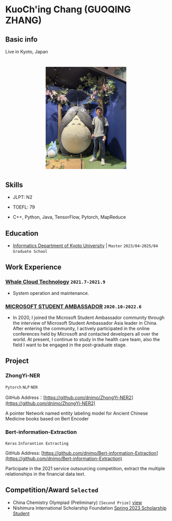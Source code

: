 # KuoCh'ing Chang (GUOQING ZHANG)

## Basic info

Live in Kyoto, Japan

<h1 align="center"><img src="https://raw.githubusercontent.com/dnimo/img/master/20230422001139.png" width="50%" height="50%"></h1>

## Skills

- JLPT: N2

- TOEFL: 79

- C++, Python, Java, TensorFlow, Pytorch, MapReduce

## Education

- [Informatics Department of Kyoto University](https://medinfo.kuhp.kyoto-u.ac.jp/members/) | `Master` `2023/04~2025/04` `Graduate School`

## Work Experience

### [Whale Cloud Technology](https://online.iwhalecloud.com/aboutus) `2021.7-2021.9`

- System operation and maintenance.

### [MICROSOFT STUDENT AMBASSADOR](https://studentambassadors.microsoft.com/certificate/7778362e-ed37-40e3-864a-1f5cfa63faf8) `2020.10-2022.6`

- In 2020, I joined the Microsoft Student Ambassador community through the interview of Microsoft Student Ambassador Asia leader in China. After entering the community, I actively participated in the online conferences held by Microsoft and contacted developers all over the world. At present, I continue to study in the health care team, also the field I want to be engaged in the post-graduate stage.

## Project

### ZhongYi-NER

`Pytorch` `NLP` `NER`

GitHub Address：[https://github.com/dnimo/ZhongYi-NER2](https://github.com/dnimo/ZhongYi-NER2)

A pointer Network named entity labeling model for Ancient Chinese Medicine books based on Bert Encoder

### Bert-information-Extraction

`Keras` `Inforantion Extracting`

GitHub Address: [https://github.com/dnimo/Bert-information-Extraction](https://github.com/dnimo/Bert-information-Extraction)

Participate in the 2021 service outsourcing competition, extract the multiple relationships in the financial data text.

## Competition/Award `Selected`

- China Chemistry Olympiad (Preliminary) `[Second Prize]` [view](https://raw.githubusercontent.com/dnimo/img/master/化学奥林匹克.jpeg)
- Nishimura International Scholarship Foundation [Spring 2023 Scholarship Student](https://www.nisf.or.jp/)
